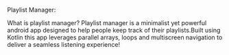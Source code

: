 Playlist Manager:

What is playlist manager?
Playlist manager is a minimalist yet powerful android app designed to help people keep track of their playlists.Built using Kotlin this app leverages parallel arrays, loops and multiscreen navigation to deliver a seamless listening experience!
